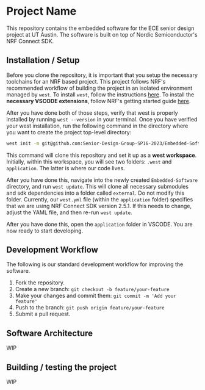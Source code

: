 # Project Name

This repository contains the embedded software for the ECE senior design project at UT Austin. The software is built on top of Nordic Semiconductor's NRF Connect SDK.

## Installation / Setup

Before you clone the repository, it is important that you setup the necessary toolchains for an NRF based project.
This project follows NRF's recommended workflow of building the project in an isolated environment managed by `west`. 
To install `west`, follow the instructions [here](https://docs.zephyrproject.org/latest/develop/west/install.html).
To install the **necessary VSCODE extensions**, follow NRF's getting started guide [here](https://developer.nordicsemi.com/nRF_Connect_SDK/doc/latest/nrf/installation.html).

After you have done both of those steps, verify that west is properly installed by running `west --version` in your terminal.
Once you have verified your west installation, run the following command in the directory where you want to create the project top-level directory:
```bash
west init -m git@github.com:Senior-Design-Group-SP16-2023/Embedded-Software.git Embedded-Software
```
This command will clone this repository and set it up as a **west workspace**.
Initially, within this workspace, you will see two folders: `.west` and `application`. The latter is where our code lives.

After you have done this, navigate into the newly created `Embedded-Software` directory, and run `west update`.
This will clone all necessary submodules and sdk dependencies into a folder called `external`. Do not modify this folder.
Currently, our `west.yml` file (within the `application` folder) specifies that we are using NRF Connect SDK version 2.5.1. If this 
needs to change, adjust the YAML file, and then re-run `west update`.

After you have done this, open the `application` folder in VSCODE. You are now ready to start developing.

## Development Workflow

The following is our standard development workflow for improving the software.

1. Fork the repository.
2. Create a new branch: `git checkout -b feature/your-feature`
3. Make your changes and commit them: `git commit -m 'Add your feature'`
4. Push to the branch: `git push origin feature/your-feature`
5. Submit a pull request.

## Software Architecture

WIP

## Building / testing the project

WIP
